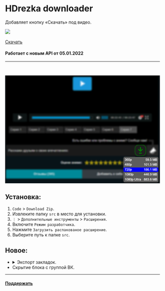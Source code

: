 # HDrezka downloader

Добавляет кнопку «Скачать» под видео.

<img src="https://shields.io/badge/version-v2.2-blue">

<a href="https://github.com/SuperZombi/HDrezka-downloader/releases/tag/2.2">Скачать</a>

#### Работает с новым API от 05.01.2022

<hr></br>

<p align="center">
   <img src="github/images/main.png">
</p>

## Установка:
1. ```Code``` > ```Download Zip```.
2. Извлеките папку ```src``` в место для установки.
3. ```⋮``` > ```Дополнительные инструменты``` > ```Расширения```.
4. Включите ```Режим разработчика```.
5. Нажмите ```Загрузить распакованое расширение```.
6. Выберите путь к папке ```src```.

## Новое:
* <details><summary>Экспорт закладок.</summary><img src="github/images/favorites.png"></details>
* Скрытие блока с группой ВК.
<hr>

#### <a href="https://www.donationalerts.com/r/super_zombi">Поддержать</a>
